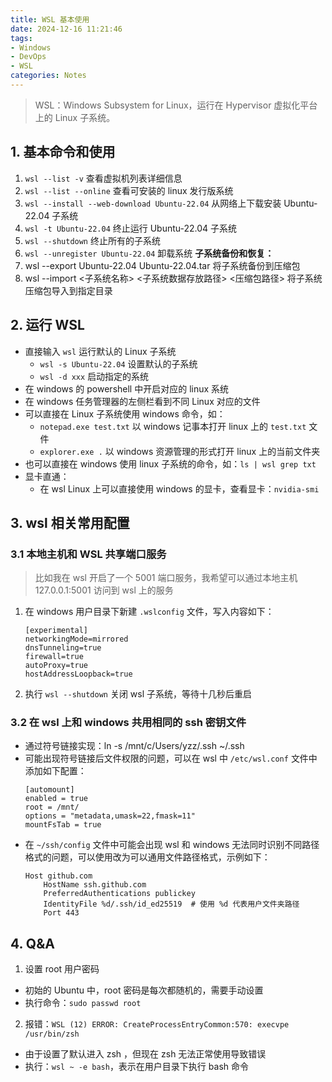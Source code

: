 ```yaml
---
title: WSL 基本使用
date: 2024-12-16 11:21:46
tags:
- Windows
- DevOps
- WSL
categories: Notes
---
```


> WSL：Windows Subsystem for Linux，运行在 Hypervisor 虚拟化平台上的 Linux 子系统。



## 1. 基本命令和使用
1. `wsl --list -v`  查看虚拟机列表详细信息
2. `wsl --list --online`  查看可安装的 linux 发行版系统
3. `wsl --install --web-download Ubuntu-22.04`  从网络上下载安装 Ubuntu-22.04 子系统
4. `wsl -t Ubuntu-22.04`  终止运行 Ubuntu-22.04 子系统
5. `wsl --shutdown`  终止所有的子系统
6. `wsl --unregister Ubuntu-22.04`  卸载系统
**子系统备份和恢复：**
7. wsl --export Ubuntu-22.04 Ubuntu-22.04.tar  将子系统备份到压缩包
8. wsl --import <子系统名称> <子系统数据存放路径> <压缩包路径> 将子系统压缩包导入到指定目录


## 2. 运行 WSL

+ 直接输入 `wsl` 运行默认的 Linux 子系统
    - `wsl -s Ubuntu-22.04`  设置默认的子系统
    - `wsl -d xxx`  启动指定的系统
+ 在 windows 的 powershell 中开启对应的 linux 系统
+ 在 windows 任务管理器的左侧栏看到不同 Linux 对应的文件
+ 可以直接在 Linux 子系统使用 windows 命令，如：
  + `notepad.exe test.txt`  以 windows 记事本打开 linux 上的 `test.txt` 文件
  + `explorer.exe .`  以 windows 资源管理的形式打开 linux 上的当前文件夹
+ 也可以直接在 windows 使用 linux 子系统的命令，如：`ls | wsl grep txt`
+ 显卡直通：
  +   在 wsl Linux 上可以直接使用 windows 的显卡，查看显卡：`nvidia-smi`

## 3. wsl 相关常用配置
### 3.1 本地主机和 WSL 共享端口服务
> 比如我在 wsl 开启了一个 5001 端口服务，我希望可以通过本地主机 127.0.0.1:5001 访问到 wsl 上的服务
1. 在 windows 用户目录下新建 `.wslconfig` 文件，写入内容如下：
    ```
    [experimental]
    networkingMode=mirrored
    dnsTunneling=true
    firewall=true
    autoProxy=true
    hostAddressLoopback=true
    ```        
2. 执行 `wsl --shutdown` 关闭 wsl 子系统，等待十几秒后重启

### 3.2 在 wsl 上和 windows 共用相同的 ssh 密钥文件
-  通过符号链接实现：ln -s /mnt/c/Users/yzz/.ssh  ~/.ssh
-  可能出现符号链接后文件权限的问题，可以在 wsl 中 `/etc/wsl.conf` 文件中添加如下配置：
    ```
    [automount]
    enabled = true
    root = /mnt/
    options = "metadata,umask=22,fmask=11"
    mountFsTab = true
    ```
-   在 `~/ssh/config` 文件中可能会出现 wsl 和 windows 无法同时识别不同路径格式的问题，可以使用改为可以通用文件路径格式，示例如下：
    ```
    Host github.com
        HostName ssh.github.com
        PreferredAuthentications publickey
        IdentityFile %d/.ssh/id_ed25519  # 使用 %d 代表用户文件夹路径
        Port 443
    ```

## 4. Q&A
1. 设置 root 用户密码
- 初始的 Ubuntu 中，root 密码是每次都随机的，需要手动设置
- 执行命令：`sudo passwd root`
2. 报错：`WSL (12) ERROR: CreateProcessEntryCommon:570: execvpe /usr/bin/zsh`
- 由于设置了默认进入 zsh ，但现在 zsh 无法正常使用导致错误
- 执行：`wsl ~ -e bash`，表示在用户目录下执行 bash 命令